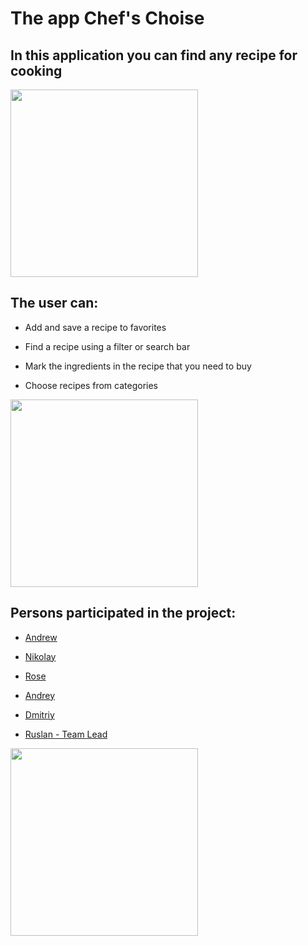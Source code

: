 # The app Chef's Choise

## In this application you can find any recipe for cooking

<img src="https://github.com/r-baranovskiy/ChefsChoice/blob/main/ReadmeResources/appMain.gif" width="300">

## The user can:

- Add and save a recipe to favorites

- Find a recipe using a filter or search bar

- Mark the ingredients in the recipe that you need to buy

- Choose recipes from categories

<img src="https://github.com/r-baranovskiy/ChefsChoice/blob/main/ReadmeResources/appSearch.gif" width="300">

## Persons participated in the project:

- [Andrew](https://github.com/AndrewFrolenkov)
- [Nikolay](https://github.com/ZvonarevNikolai)
- [Rose](https://github.com/HelloRose2211)
- [Andrey](https://github.com/MrMurman)
- [Dmitriy](https://github.com/DmitriiSafin)

- [Ruslan - Team Lead](https://github.com/r-baranovskiy)

<img src="https://github.com/r-baranovskiy/ChefsChoice/blob/main/ReadmeResources/appOnboarding.gif" width="300">
